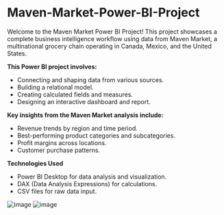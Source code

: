 # Maven-Market-Power-BI-Project

Welcome to the Maven Market Power BI Project! This project showcases a complete business intelligence workflow using data from Maven Market, a multinational grocery chain operating in Canada, Mexico, and the United States.

**This Power BI project involves:**

- Connecting and shaping data from various sources.
- Building a relational model.
- Creating calculated fields and measures.
- Designing an interactive dashboard and report.

**Key insights from the Maven Market analysis include:**

- Revenue trends by region and time period.
- Best-performing product categories and subcategories.
- Profit margins across locations.
- Customer purchase patterns.

**Technologies Used**

- Power BI Desktop for data analysis and visualization.
- DAX (Data Analysis Expressions) for calculations.
- CSV files for raw data input.

![image](https://github.com/user-attachments/assets/0346cff4-51f6-4735-8729-5ea41eb87f2d)
![image](https://github.com/user-attachments/assets/7558b1d0-64cf-470e-9e15-740fe930e870)

